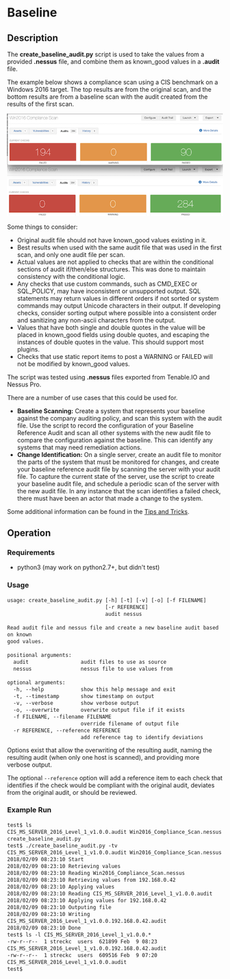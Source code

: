 # Baseline

## Description

The __create_baseline_audit.py__ script is used to take the values from a provided __.nessus__ file, and combine them as known_good values in a __.audit__ file.

The example below shows a compliance scan using a CIS benchmark on a Windows 2016 target.  The top results are from the original scan, and the bottom results are from a baseline scan with the audit created from the results of the first scan.

![Example Image](example.png)

Some things to consider:
- Original audit file should not have known_good values existing in it.
- Best results when used with the same audit file that was used in the first scan, and only one audit file per scan.
- Actual values are not applied to checks that are within the conditional sections of audit if/then/else structures. This was done to maintain consistency with the conditional logic.
- Any checks that use custom commands, such as CMD_EXEC or SQL_POLICY, may have inconsistent or unsupported output.  SQL statements may return values in different orders if not sorted or system commands may output Unicode characters in their output.  If developing checks, consider sorting output where possible into a consistent order and sanitizing any non-ascii characters from the output.
- Values that have both single and double quotes in the value will be placed in known_good fields using double quotes, and escaping the instances of double quotes in the value.  This should support most plugins.
- Checks that use static report items to post a WARNING or FAILED will not be modified by known_good values.

The script was tested using __.nessus__ files exported from Tenable.IO and Nessus Pro.

There are a number of use cases that this could be used for.

- __Baseline Scanning:__ Create a system that represents your baseline against the company auditing policy, and scan this system with the audit file.  Use the script to record the configuration of your Baseline Reference Audit and scan all other systems with the new audit file to compare the configuration against the baseline.  This can identify any systems that may need remediation actions.
- __Change Identification:__ On a single server, create an audit file to monitor the parts of the system that must be monitored for changes, and create your baseline reference audit file by scanning the server with your audit file.  To capture the current state of the server, use the script to create your baseline audit file, and schedule a periodic scan of the server with the new audit file.  In any instance that the scan identifies a failed check, there must have been an actor that made a change to the system.

Some additional information can be found in the [Tips and Tricks](./TIPS_AND_TRICKS.md).

## Operation

### Requirements

- python3 (may work on python2.7+, but didn't test)

### Usage

```
usage: create_baseline_audit.py [-h] [-t] [-v] [-o] [-f FILENAME]
                                [-r REFERENCE]
                                audit nessus

Read audit file and nessus file and create a new baseline audit based on known
good values.

positional arguments:
  audit                 audit files to use as source
  nessus                nessus file to use values from

optional arguments:
  -h, --help            show this help message and exit
  -t, --timestamp       show timestamp on output
  -v, --verbose         show verbose output
  -o, --overwrite       overwrite output file if it exists
  -f FILENAME, --filename FILENAME
                        override filename of output file
  -r REFERENCE, --reference REFERENCE
                        add reference tag to identify deviations
```

Options exist that allow the overwriting of the resulting audit, naming the resulting audit (when only one host is scanned), and providing more verbose output.

The optional `--reference` option will add a reference item to each check that identifies if the check would be compliant with the original audit, deviates from the original audit, or should be reviewed.

### Example Run

```Shell Session
test$ ls
CIS_MS_SERVER_2016_Level_1_v1.0.0.audit	Win2016_Compliance_Scan.nessus		create_baseline_audit.py
test$ ./create_baseline_audit.py -tv CIS_MS_SERVER_2016_Level_1_v1.0.0.audit Win2016_Compliance_Scan.nessus
2018/02/09 08:23:10 Start
2018/02/09 08:23:10 Retrieving values
2018/02/09 08:23:10 Reading Win2016_Compliance_Scan.nessus
2018/02/09 08:23:10 Retrieving values from 192.168.0.42
2018/02/09 08:23:10 Applying values
2018/02/09 08:23:10 Reading CIS_MS_SERVER_2016_Level_1_v1.0.0.audit
2018/02/09 08:23:10 Applying values for 192.168.0.42
2018/02/09 08:23:10 Outputing file
2018/02/09 08:23:10 Writing CIS_MS_SERVER_2016_Level_1_v1.0.0.192.168.0.42.audit
2018/02/09 08:23:10 Done
test$ ls -l CIS_MS_SERVER_2016_Level_1_v1.0.0.*
-rw-r--r--  1 streckc  users  621899 Feb  9 08:23 CIS_MS_SERVER_2016_Level_1_v1.0.0.192.168.0.42.audit
-rw-r--r--  1 streckc  users  609516 Feb  9 07:20 CIS_MS_SERVER_2016_Level_1_v1.0.0.audit
test$
```
